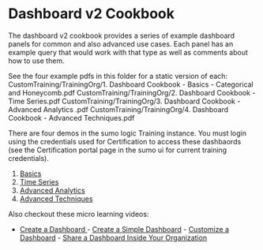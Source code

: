 # Dashboard v2 Cookbook

The dashboard v2 cookbook provides a series of example dashboard panels for common and also advanced use cases. Each panel has an example query that would work with that type as well as comments about how to use them.

See the four example pdfs in this folder for a static version of each:
CustomTraining/TrainingOrg/1. Dashboard Cookbook - Basics - Categorical and Honeycomb.pdf
CustomTraining/TrainingOrg/2. Dashboard Cookbook - Time Series.pdf
CustomTraining/TrainingOrg/3. Dashboard Cookbook - Advanced Analytics .pdf
CustomTraining/TrainingOrg/4. Dashboard Cookbook - Advanced Techniques.pdf

There are four demos in the sumo logic Training instance. You must login using the credentials used for Certification to access these dashbaords (see the Certification portal page in the sumo ui for current training credentials).
1. [Basics](https://service.sumologic.com/ui/#/dashboardv2/zAmNYflsUBLmbHKDjheFMPN8TJNMRleMfWy0IaG6aeW1IMWEMa5jg1QEqAyS)
2. [Time Series](https://service.sumologic.com/ui/#/dashboardv2/XVwCzaTFlgVBpBwO19Q0YPe7YpG70nOfjQsSZPK1j8PqWivmlVCbbjnc9tot)
3. [Advanced Analytics](https://service.sumologic.com/ui/#/dashboardv2/Y8bfaK7xavywMlJIOyYBUNBRCCzT2GDTIMmBfnGdlfQlhpL9n48i0QYsG8Dc)
4. [Advanced Techniques](https://service.sumologic.com/ui/#/dashboardv2/pXMmZqEdFKOBskiEJoE5jM0yVxDkhHNMswMF2OSTALCWbF9ZRl16OPAEybFx)

Also checkout these micro learning videos:
- [Create a Dashboard ](https://www.youtube.com/watch?v=eiP5yUzGO0s) - [Create a Simple Dashboard](https://www.youtube.com/watch?v=A-O_E-NbxN8) - [Customize a Dashboard](https://www.youtube.com/watch?v=oTCRykqtL2M)  - [Share a Dashboard Inside Your Organization](https://www.youtube.com/watch?v=nQOAYaMad4Q)

